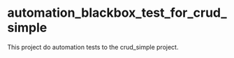 # automation_blackbox_test_for_crud_simple
This project do automation tests to the crud_simple project.
